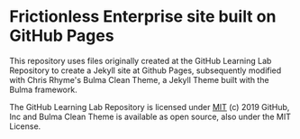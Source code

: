 # Frictionless Enterprise site built on GitHub Pages

This repository uses files originally created at the GitHub Learning Lab Repository to create a Jekyll site at Github Pages, subsequently modified with Chris Rhyme's Bulma Clean Theme, a Jekyll Theme built with the Bulma framework. 

The GitHub Learning Lab Repository is licensed under [MIT](../LICENSE) (c) 2019 GitHub, Inc and Bulma Clean Theme is available as open source, also under the MIT License.  
